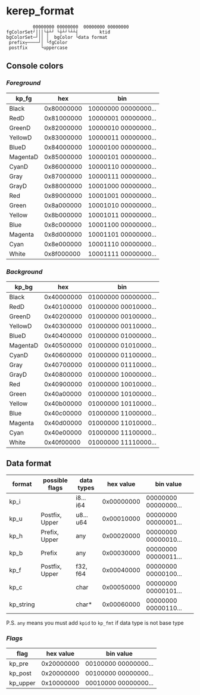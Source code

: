 # kerep_format

```
          00000000 00000000  00000000 00000000
fgColorSet┘│││└┼┴┘ └┼┴┘└┴┴┤        ktid
bgColorSet─┘││ │  bgColor └data format
 prefix┬────┘│ └fgColor
 postfix     └uppercase

```

## Console colors
### *Foreground*

| kp_fg | hex | bin |
|-------|-----|-----|
| Black    | 0x80000000 | 10000000 00000000... |
| RedD     | 0x81000000 | 10000001 00000000... |
| GreenD   | 0x82000000 | 10000010 00000000... |
| YellowD  | 0x83000000 | 10000011 00000000... |
| BlueD    | 0x84000000 | 10000100 00000000... |
| MagentaD | 0x85000000 | 10000101 00000000... |
| CyanD    | 0x86000000 | 10000110 00000000... |
| Gray     | 0x87000000 | 10000111 00000000... |
| GrayD    | 0x88000000 | 10001000 00000000... |
| Red      | 0x89000000 | 10001001 00000000... |
| Green    | 0x8a000000 | 10001010 00000000... |
| Yellow   | 0x8b000000 | 10001011 00000000... |
| Blue     | 0x8c000000 | 10001100 00000000... |
| Magenta  | 0x8d000000 | 10001101 00000000... |
| Cyan     | 0x8e000000 | 10001110 00000000... |
| White    | 0x8f000000 | 10001111 00000000... |

### *Background*
| kp_bg | hex | bin |
|-------|-----|-----|
| Black    | 0x40000000 | 01000000 00000000... |
| RedD     | 0x40100000 | 01000000 00010000... |
| GreenD   | 0x40200000 | 01000000 00100000... |
| YellowD  | 0x40300000 | 01000000 00110000... |
| BlueD    | 0x40400000 | 01000000 01000000... |
| MagentaD | 0x40500000 | 01000000 01010000... |
| CyanD    | 0x40600000 | 01000000 01100000... |
| Gray     | 0x40700000 | 01000000 01110000... |
| GrayD    | 0x40800000 | 01000000 10000000... |
| Red      | 0x40900000 | 01000000 10010000... |
| Green    | 0x40a00000 | 01000000 10100000... |
| Yellow   | 0x40b00000 | 01000000 10110000... |
| Blue     | 0x40c00000 | 01000000 11000000... |
| Magenta  | 0x40d00000 | 01000000 11010000... |
| Cyan     | 0x40e00000 | 01000000 11100000... |
| White    | 0x40f00000 | 01000000 11110000... |


## Data format

| format    | possible flags | data types | hex value  | bin value |
|-----------|----------------|------------|------------|-----------|
| kp_i      |                | i8... i64  | 0x00000000 | 00000000 00000000... |
| kp_u      | Postfix, Upper | u8... u64  | 0x00010000 | 00000000 00000001... |
| kp_h      | Prefix, Upper  | any        | 0x00020000 | 00000000 00000010... |
| kp_b      | Prefix         | any        | 0x00030000 | 00000000 00000011... |
| kp_f      | Postfix, Upper | f32, f64   | 0x00040000 | 00000000 00000100... |
| kp_c      |                | char       | 0x00050000 | 00000000 00000101... |
| kp_string |                | char*      | 0x00060000 | 00000000 00000110... |

P.S. `any` means you must add `kpid` to `kp_fmt` if data type is not base type  

### *Flags*
| flag | hex value  | bin value |
|------|------------|-----------|
| kp_pre  | 0x20000000 | 00100000 00000000... |
| kp_post | 0x20000000 | 00100000 00000000... |
| kp_upper   | 0x10000000 | 00010000 00000000... |
